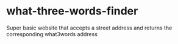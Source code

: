 # what-three-words-finder
Super basic website that accepts a street address and returns the corresponding what3words address
